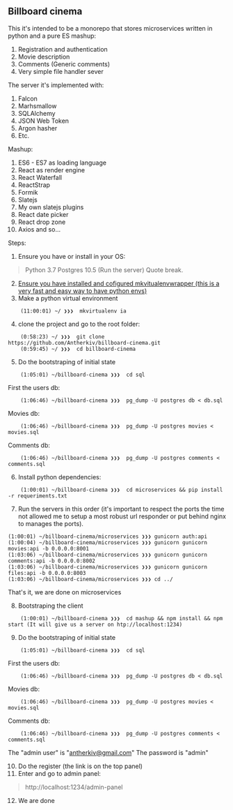 Billboard cinema
---
This it's intended to be a monorepo that stores microservices written in python and a pure ES mashup:

1. Registration and authentication
2. Movie description
3. Comments (Generic comments)
4. Very simple file handler sever

The server it's implemented with:

1. Falcon
2. Marhsmallow
3. SQLAlchemy
4. JSON Web Token
5. Argon hasher
6. Etc.

Mashup:

1. ES6 - ES7 as loading language
2. React as render engine
3. React Waterfall
4. ReactStrap
5. Formik
7. Slatejs
8. My own slatejs plugins
9. React date picker
10. React drop zone
11. Axios and so...


Steps:
1. Ensure you have or install in your OS:
> Python 3.7
> Postgres 10.5 (Run the server)
Quote break.

2. [Ensure you have installed and cofigured mkvitualenvwrapper (this is a very fast and easy way to have python envs)](https://virtualenvwrapper.readthedocs.io/en/latest/)
3. Make a python virtual environment
```console
	(11:00:01) ~/ ❯❯❯  mkvirtualenv ia
```
4. clone the project and go to the root folder:
```console
	(0:58:23) ~/ ❯❯❯  git clone https://github.com/Antherkiv/billboard-cinema.git
	(0:59:45) ~/ ❯❯❯  cd billboard-cinema
```
5. Do the bootstraping of initial state
```console
	(1:05:01) ~/billboard-cinema ❯❯❯  cd sql
```
First the users db:
```console
	(1:06:46) ~/billboard-cinema ❯❯❯  pg_dump -U postgres db < db.sql

```
Movies db:
```console
	(1:06:46) ~/billboard-cinema ❯❯❯  pg_dump -U postgres movies < movies.sql

```

Comments db:
```console
	(1:06:46) ~/billboard-cinema ❯❯❯  pg_dump -U postgres comments < comments.sql

```
6. Install python dependencies:
```console
	(1:00:01) ~/billboard-cinema ❯❯❯  cd microservices && pip install -r requeriments.txt
```
7. Run the servers in this order (it's important to respect the ports the time not allowed me to setup a most robust url responder or put behind nginx to manages the ports).
```console
(1:00:01) ~/billboard-cinema/microservices ❯❯❯ gunicorn auth:api
(1:00:04) ~/billboard-cinema/microservices ❯❯❯ gunicorn gunicorn movies:api -b 0.0.0.0:8001
(1:03:06) ~/billboard-cinema/microservices ❯❯❯ gunicorn gunicorn comments:api -b 0.0.0.0:8002
(1:03:06) ~/billboard-cinema/microservices ❯❯❯ gunicorn gunicorn files:api -b 0.0.0.0:8003
(1:03:06) ~/billboard-cinema/microservices ❯❯❯ cd ../
```
That's it, we are done on microservices

8. Bootstraping the client
```console
	(1:00:01) ~/billboard-cinema ❯❯❯  cd mashup && npm install && npm start (It will give us a server on htp://localhost:1234)
```
9. Do the bootstraping of initial state
```console
	(1:05:01) ~/billboard-cinema ❯❯❯  cd sql
```
First the users db:
```console
	(1:06:46) ~/billboard-cinema ❯❯❯  pg_dump -U postgres db < db.sql

```
Movies db:
```console
	(1:06:46) ~/billboard-cinema ❯❯❯  pg_dump -U postgres movies < movies.sql

```

Comments db:
```console
	(1:06:46) ~/billboard-cinema ❯❯❯  pg_dump -U postgres comments < comments.sql

```
The "admin user" is "antherkiv@gmail.com"
The password is "admin"

10. Do the register (the link is on the top panel)
11. Enter and go to admin panel:
> http://localhost:1234/admin-panel
12. We are done






